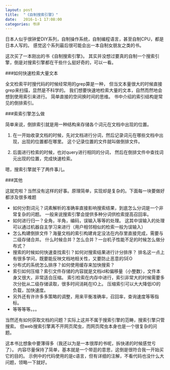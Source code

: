```yaml
---
layout: post
title:  "《自制搜索引擎》"
date:   2016-1-1 17:08:00
categories: 书评
---
```


日本人似乎很钟爱DIY系列，自制操作系统，自制编程语言，甚至自制CPU，都是日本人写的。
感觉这个系列最后很可能会出一本自制女朋友之类的书。

这次买了一本刚出的书《自制搜索引擎》。
其实并没想过要真的自制一个搜索引擎，倒是对搜索引擎都在干些什么挺好奇的，可以一看。

###如何快速检索大量文本

全文检索平时搜代码的时候经常用的grep算是一种，
但当文本量很大的时候直接grep来扫描，显然是不科学的。
我们想要快速地检索大量的文本，自然而然地会想到使用索引来进行。
简单直接的空间换时间的思维。
书中介绍的索引结构是常见的倒排索引。

###索索引擎怎么做

简单来说，倒排索引就是用一种结构来存储各个词元在文档中出现的位置。

1. 在一开始收录文档的时候，先对文档进行分词，然后记录词元在哪些文档中出现，出现的位置都在哪里。
这个记录位置的文件就叫做倒排文件。

2. 后面进行检索的时候，也对query进行相同的分词，
然后在倒排文件中查找词元出现的位置，完成快速检索。

嗯，搜索引擎就干了两件事儿。

###其他

这就完啦？当然没有这样的好事。原理简单，实现却是复杂的。下面每一块要做好都涉及很多难题

* 如何分割词元？词素解析的准确率直接影响搜索结果，到底怎么分词是一个非常复杂的问题。
  一般来说搜索引擎会提供多种分词供检索提高召回率。
* 如何进行归一？全角，半角，编码，误输入等等的处理。
  这其中误输入的处理可以通过机器自主学习来进行（用户相邻相似的检索一般为误输入）
* 怎么构建倒排文件？海量文档的索引构建肯定没法在内存里直接完成，需要与二级存储合并。
  什么时候合并？怎么合并？一台机子性能不足的时候怎么做分布式？
* 搜索的时候如何快速查找索引？如何对搜索结果进行计分排序？
  排名这一点上有很多学问，既要能反映文档地相关性，又要防止恶意的SEO
* 分布式的系统怎么排序？如何使用缓存来加快搜索？
* 索引如何压缩？索引文件存储的内容就是文档id和偏移量（小整数），文件本身又很大，非常适合压缩。
  索引检索在内存中进行，索引非常大的时候需要多次分批从二级存储读取，很多时间消耗在IO上。
  压缩索引可以大大降低IO的负载，加快速度。
* 另外还有许许多多策略的调整，用来平衡准确率，召回率，查询速度等等指标。
* 等等等等。。。

当然还有如何获取文档的问题？实际上这并不属于搜索引擎的范畴，搜索引擎只管搜索。
但web搜索引擎离不开网页爬虫，而网页爬虫本身也是一个很复杂的问题。

这本书比想象中要薄得多（我还以为是一本很厚的书呢，拆快递的时候感觉亏了）。
内容尽量保持了简单，基本就是一个带逛的意思，这倒是很符合我一开始买它的目的。
示例中的代码使用的是c语言，但有详细的注解，不看代码也没什么大问题，领略一下就好。
